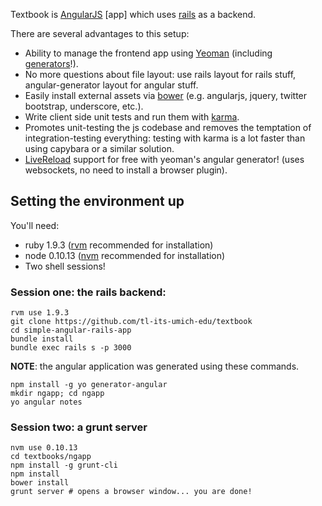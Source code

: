 
Textbook is [AngularJS](http://angularjs.org) [app] which uses [rails](http://rubyonrails.org/) as a backend.

There are several advantages to this setup:

* Ability to manage the frontend app using [Yeoman](http://yeoman.io/) (including [generators](https://github.com/yeoman/generator-angular#readme)!).
* No more questions about file layout: use rails layout for rails stuff, angular-generator layout for angular stuff.
* Easily install external assets via [bower](http://bower.io/) (e.g. angularjs, jquery, twitter bootstrap, underscore, etc.).
* Write client side unit tests and run them with [karma](http://karma-runner.github.com).
* Promotes unit-testing the js codebase and removes the temptation of integration-testing everything: testing with karma is a lot faster than using capybara or a similar solution.
* [LiveReload](http://livereload.com/) support for free with yeoman's angular generator! (uses websockets, no need to install a browser plugin).

## Setting the environment up

You'll need:

* ruby 1.9.3 ([rvm](https://rvm.io/) recommended for installation)
* node 0.10.13 ([nvm](https://github.com/creationix/nvm) recommended for installation)
* Two shell sessions!

### Session one: the rails backend:

```
rvm use 1.9.3
git clone https://github.com/tl-its-umich-edu/textbook
cd simple-angular-rails-app
bundle install
bundle exec rails s -p 3000
```

**NOTE**:  the angular application was generated using these commands.

```
npm install -g yo generator-angular
mkdir ngapp; cd ngapp
yo angular notes
```

### Session two: a grunt server

```
nvm use 0.10.13
cd textbooks/ngapp
npm install -g grunt-cli
npm install
bower install
grunt server # opens a browser window... you are done!
```
